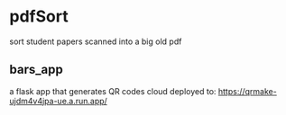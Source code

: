 # pdfSort
sort student papers scanned into a big old pdf

## bars_app
a flask app that generates QR codes
cloud deployed to:
https://qrmake-ujdm4v4jpa-ue.a.run.app/
